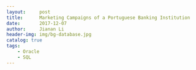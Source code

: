 ```yaml
---
layout:     post
title:      Marketing Campaigns of a Portuguese Banking Institution
date:       2017-12-07
author:     Jianan Li
header-img: img/bg-database.jpg
catalog: true
tags:
    - Oracle
    - SQL 
---
```


##
